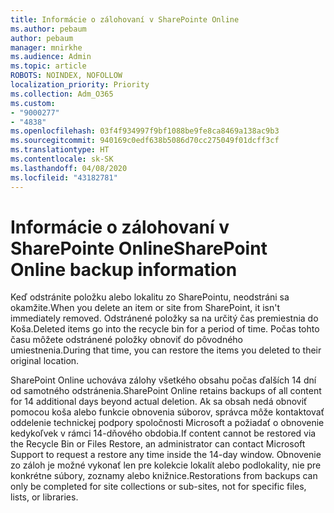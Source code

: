 ```yaml
---
title: Informácie o zálohovaní v SharePointe Online
ms.author: pebaum
author: pebaum
manager: mnirkhe
ms.audience: Admin
ms.topic: article
ROBOTS: NOINDEX, NOFOLLOW
localization_priority: Priority
ms.collection: Adm_O365
ms.custom:
- "9000277"
- "4838"
ms.openlocfilehash: 03f4f934997f9bf1088be9fe8ca8469a138ac9b3
ms.sourcegitcommit: 940169c0edf638b5086d70cc275049f01dcff3cf
ms.translationtype: HT
ms.contentlocale: sk-SK
ms.lasthandoff: 04/08/2020
ms.locfileid: "43182781"
---
```

# <a name="sharepoint-online-backup-information"></a><span data-ttu-id="4a065-102">Informácie o zálohovaní v SharePointe Online</span><span class="sxs-lookup"><span data-stu-id="4a065-102">SharePoint Online backup information</span></span>

<span data-ttu-id="4a065-103">Keď odstránite položku alebo lokalitu zo SharePointu, neodstráni sa okamžite.</span><span class="sxs-lookup"><span data-stu-id="4a065-103">When you delete an item or site from SharePoint, it isn't immediately removed.</span></span> <span data-ttu-id="4a065-104">Odstránené položky sa na určitý čas premiestnia do Koša.</span><span class="sxs-lookup"><span data-stu-id="4a065-104">Deleted items go into the recycle bin for a period of time.</span></span> <span data-ttu-id="4a065-105">Počas tohto času môžete odstránené položky obnoviť do pôvodného umiestnenia.</span><span class="sxs-lookup"><span data-stu-id="4a065-105">During that time, you can restore the items you deleted to their original location.</span></span>

<span data-ttu-id="4a065-106">SharePoint Online uchováva zálohy všetkého obsahu počas ďalších 14 dní od samotného odstránenia.</span><span class="sxs-lookup"><span data-stu-id="4a065-106">SharePoint Online retains backups of all content for 14 additional days beyond actual deletion.</span></span> <span data-ttu-id="4a065-107">Ak sa obsah nedá obnoviť pomocou koša alebo funkcie obnovenia súborov, správca môže kontaktovať oddelenie technickej podpory spoločnosti Microsoft a požiadať o obnovenie kedykoľvek v rámci 14-dňového obdobia.</span><span class="sxs-lookup"><span data-stu-id="4a065-107">If content cannot be restored via the Recycle Bin or Files Restore, an administrator can contact Microsoft Support to request a restore any time inside the 14-day window.</span></span> <span data-ttu-id="4a065-108">Obnovenie zo záloh je možné vykonať len pre kolekcie lokalít alebo podlokality, nie pre konkrétne súbory, zoznamy alebo knižnice.</span><span class="sxs-lookup"><span data-stu-id="4a065-108">Restorations from backups can only be completed for site collections or sub-sites, not for specific files, lists, or libraries.</span></span>
